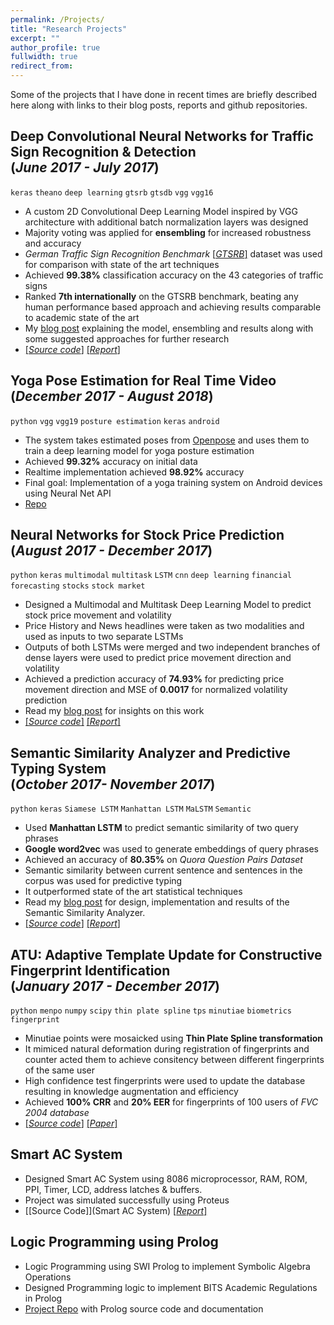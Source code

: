 ```yaml
---
permalink: /Projects/
title: "Research Projects"
excerpt: ""
author_profile: true
fullwidth: true
redirect_from: 
---
```


Some of the projects that I have done in recent times are briefly described here along with links to their blog posts, reports and github repositories.

## Deep Convolutional Neural Networks for Traffic Sign Recognition & Detection  <br> (_June 2017 - July 2017_)
`keras` `theano` `deep learning` `gtsrb` `gtsdb` `vgg` `vgg16` <br>
* A custom 2D Convolutional Deep Learning Model inspired by VGG architecture with additional batch normalization layers was designed
*  Majority voting was applied for **ensembling** for increased robustness and accuracy
* *German Traffic Sign Recognition Benchmark* [[_GTSRB_]](http://benchmark.ini.rub.de/?section=gtsrb&subsection=news) dataset was used for comparison with state of the art techniques
* Achieved **99.38%** classification accuracy on the 43 categories of traffic signs
* Ranked **7th internationally** on the GTSRB benchmark, beating any human performance based approach and achieving results comparable to academic state of the art
* My [blog post](https://amitojdeep.github.io/amitoj-blogs/2017/12/29/traffic-sign-reco.html) explaining the model, ensembling and results along with some suggested approaches for further research
* [[_Source code_]](https://github.com/amitojdeep/traffic-sign-reco) [[_Report_]](https://github.com/amitojdeep/traffic-sign-reco/raw/master/Training%20Report.pdf)

## Yoga Pose Estimation for Real Time Video <br> (_December 2017 - August 2018_)
`python` `vgg` `vgg19` `posture estimation` `keras` `android` <br>
* The system takes estimated poses from [Openpose](https://github.com/CMU-Perceptual-Computing-Lab/openpose) and uses them to train a deep learning model for yoga posture estimation
* Achieved **99.32%** accuracy on initial data  
* Realtime implementation achieved **98.92%** accuracy
* Final goal: Implementation of a yoga training system on Android devices using Neural Net API
* [Repo](https://github.com/amitojdeep/yoga-pose)

## Neural Networks for Stock Price Prediction <br>(_August 2017 - December 2017_)
`python`  `keras` `multimodal` `multitask` `LSTM` `cnn` `deep learning` `financial forecasting` `stocks` `stock market`<br>
* Designed a Multimodal and Multitask Deep Learning Model to predict stock price movement and volatility
* Price History and News headlines were taken as two modalities and used as inputs to two separate LSTMs
* Outputs of both LSTMs were merged and two independent branches of dense layers were used to predict price movement direction and volatility
*  Achieved a prediction accuracy of **74.93%** for predicting price movement direction and MSE of **0.0017** for normalized volatility prediction
* Read my [blog post](https://amitojdeep.github.io/amitoj-blogs/2017/12/30/deep-stock-preds.html) for insights on this work
* [[_Source code_]](https://github.com/amitojdeep/deep-stock-preds) [[_Report_]](https://github.com/amitojdeep/deep-stock-preds/raw/master/Deep%20Learning%20for%20Stock%20Price%20Prediction.pdf)

## Semantic Similarity Analyzer and Predictive Typing System <br>(_October 2017- November 2017_)
`python` `keras` `Siamese LSTM` `Manhattan LSTM` `MaLSTM` `Semantic` <br>
* Used **Manhattan LSTM** to predict semantic similarity of two query phrases
* **Google word2vec** was used to generate embeddings of query phrases
* Achieved an accuracy of **80.35%** on *Quora Question Pairs Dataset*
* Semantic similarity between current sentence and sentences in the corpus was used for predictive typing
* It outperformed state of the art statistical techniques
* Read my [blog post](https://amitojdeep.github.io/amitoj-blogs/2017/12/31/semantic-similarity.html) for design, implementation and results of the Semantic Similarity Analyzer.
* [[_Source code_]](https://github.com/amitojdeep/predictive-typing) [[_Report_]](https://github.com/amitojdeep/predictive-typing/raw/master/report.pdf)

## ATU: Adaptive Template Update for Constructive Fingerprint Identification <br>(_January 2017 - December 2017_)
`python`  `menpo` `numpy` `scipy` `thin plate spline` `tps` `minutiae` `biometrics` `fingerprint` <br>
* Minutiae points were mosaicked using **Thin Plate Spline transformation**
* It mimiced natural deformation during registration of fingerprints and counter acted them to achieve consitency between different fingerprints of the same user
* High confidence test fingerprints were used to update the database resulting in knowledge augmentation and efficiency 
* Achieved **100% CRR** and **20% EER** for fingerprints of 100 users of *FVC 2004 database*
* [[_Source code_]](https://github.com/amitojdeep/fp-recognition) [[_Paper_]](https://github.com/amitojdeep/fp-recognition/raw/master/writeup.pdf)

## Smart AC System
* Designed Smart AC System using 8086 microprocessor, RAM, ROM, PPI, Timer, LCD, address latches & buffers. 
* Project was simulated successfully using Proteus
* [[Source Code]](Smart AC System) [[_Report_]](https://github.com/amitojdeep/smart-ac/raw/master/mup_report-17.pdf)

## Logic Programming using Prolog
* Logic Programming using SWI Prolog to implement Symbolic Algebra Operations
* Designed Programming logic to implement BITS Academic Regulations in Prolog
* [Project Repo](https://github.com/amitojdeep/logic-assig) with Prolog source code and documentation 

